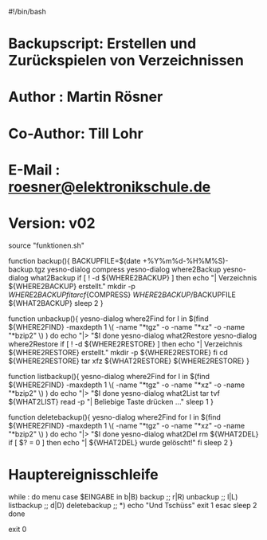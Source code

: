 #!/bin/bash

# Backupscript: Erstellen und Zurückspielen von Verzeichnissen
# Author : Martin Rösner
# Co-Author: Till Lohr
# E-Mail : roesner@elektronikschule.de 
# Version: v02

source "funktionen.sh"

function backup(){
	BACKUPFILE=$(date +%Y%m%d-%H%M%S)-backup.tgz
	yesno-dialog compress 
	yesno-dialog where2Backup 
	yesno-dialog what2Backup 
	if [ ! -d ${WHERE2BACKUP} ]
        then
                echo "| Verzeichnis ${WHERE2BACKUP} erstellt."
                mkdir -p ${WHERE2BACKUP}
        fi
	tar cf${COMPRESS} ${WHERE2BACKUP}/$BACKUPFILE ${WHAT2BACKUP}
	sleep 2
}

function unbackup(){
	yesno-dialog where2Find
	for I in $(find ${WHERE2FIND} -maxdepth 1 \( -name "*tgz" -o -name "*xz" -o -name "*bzip2" \) )
	do 
	    echo "|> "$I
    	done
	yesno-dialog what2Restore 
	yesno-dialog where2Restore
	if [ ! -d ${WHERE2RESTORE} ]
	then
		echo "| Verzeichnis ${WHERE2RESTORE} erstellt."
		mkdir -p ${WHERE2RESTORE}
	fi
	cd ${WHERE2RESTORE}
	tar xfz ${WHAT2RESTORE} ${WHERE2RESTORE}
}

function listbackup(){
	yesno-dialog where2Find 
	for I in $(find ${WHERE2FIND} -maxdepth 1 \( -name "*tgz" -o -name "*xz" -o -name "*bzip2" \) )
	do 
		echo "|> "$I
    	done
	yesno-dialog what2List 
	tar tvf ${WHAT2LIST}
	read -p "| Beliebige Taste drücken ..." 
	sleep 1
}

function deletebackup(){
	yesno-dialog where2Find 
	for I in $(find ${WHERE2FIND} -maxdepth 1 \( -name "*tgz" -o -name "*xz" -o -name "*bzip2" \) )
	do 
		echo "|> "$I
	done
   	yesno-dialog what2Del 
	rm ${WHAT2DEL}
	if [ $? = 0 ]
	then
		echo "| ${WHAT2DEL} wurde gelöscht!"
	fi
	sleep 2
}

# Hauptereignisschleife
while :
do
	menu
	case $EINGABE in
		b|B)
			backup
			;;
		r|R)
			unbackup
			;;
		l|L)
			listbackup
			;;
		d|D)
			deletebackup
			;;
		*)
			echo "Und Tschüss"
			exit 1
	esac
	sleep 2
done

exit 0
